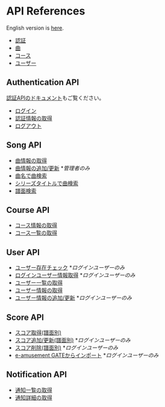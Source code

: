 # API References

English version is [here](./README.md).

- [認証](#authentication-api)
- [曲](#song-api)
- [コース](#course-api)
- [ユーザー](#user-api)

## Authentication API

[認証APIのドキュメント](./authentication-ja.md)もご覧ください。

- [ログイン](./authentication-ja.md#login)
- [認証情報の取得](./authentication-ja.md#get-credentials)
- [ログアウト](./authentication-ja.md#logout)

## Song API

- [曲情報の取得](../../api/getSongInfo/README-ja.md)
- [曲情報の追加/更新](../../api/postSongInfo/README-ja.md) **管理者のみ*
- [曲名で曲検索](../../api/searchSongByName/README-ja.md)
- [シリーズタイトルで曲検索](../../api/searchSongBySeries/README-ja.md)
- [譜面検索](../../api/searchCharts/README-ja.md)

## Course API

- [コース情報の取得](../../api/getCourseInfo/README-ja.md)
- [コース一覧の取得](../../api/getCourseList/README-ja.md)

## User API

- [ユーザー存在チェック](../../api/existsUser/README-ja.md) **ログインユーザーのみ*
- [ログインユーザー情報取得](../../api/getCurrentUser/README-ja.md) **ログインユーザーのみ*
- [ユーザー一覧の取得](../../api/getUserList/README-ja.md)
- [ユーザー情報の取得](../../api/getUserInfo/README-ja.md)
- [ユーザー情報の追加/更新](../../api/postUserInfo/README-ja.md) **ログインユーザーのみ*

## Score API

- [スコア取得(譜面別)](../../api/getChartScore/README-ja.md)
- [スコア追加/更新(譜面別)](../../api/postChartScore/README-ja.md) **ログインユーザーのみ*
- [スコア削除(譜面別)](../../api/deleteChartScore/README-ja.md) **ログインユーザーのみ*
- [e-amusement GATEからインポート](../../api/importScores/README-ja.md) **ログインユーザーのみ*

## Notification API

- [通知一覧の取得](../../api/getNotificationList/README-ja.md)
- [通知詳細の取得](../../api/getNotificationInfo/README-ja.md)
